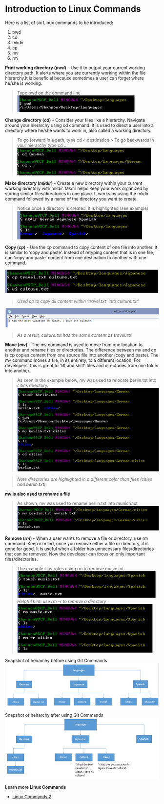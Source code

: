 
# Introduction to Linux Commands

Here is a list of six Linux commands to be introduced:

1. pwd
1. cd
1. mkdir
1. cp
1. mv
1. rm

**Print working directory (*pwd*)** - Use it to output your current working directory path. It alerts where you are currently working within the file hierarchy.It is beneficial because sometimes a user can forget where he/she is working.

> Type pwd on the command line
![pwd](/images/images/LinuxCommands/pwd.png)

**Change directory (*cd*)** - Consider your files like a hierarchy. Navigate around your hierarchy using cd command. It is used to direct a user into a directory where he/she wants to work in, also called a working directory. 

> To go forward in a path, type cd  < destination >
> To go backwards in your hierarchy type cd ..  
![cd](/images/images/LinuxCommands/cd.png)

**Make directory (*mkdir*)** - Create a new directory within your current working directory with mkdir. Mkdir helps keep your work organized by storing similar files/directories in one place. It works by using the mkdir command followed by a name of the directory you want to create.

> Notice once a directory is created, it is highlighted (see example)
![mkdir](/images/images/LinuxCommands/mkdir.png)

**Copy (*cp*)** - Use the cp command to copy content of one file into another. It is similar to ‘copy and paste’. Instead of retyping content that is in one file, can ‘copy and paste’ content from one destination to another with one command.

![cpboth](/images/images/LinuxCommands/cpboth.png)

> *Used cp to copy all content within ‘travel.txt’ into culture.txt’*

![cpculture](/images/images/LinuxCommands/cpculture.png)

> *As a result, culture.txt has the same content as travel.txt*

**Move (*mv*)** - The mv command is used to move from one location to another and rename files or directories. The difference between mv and cp is cp copies content from one source file into another (copy and paste). The mv command moves a file, in its entirety, to a different location. For developers, this is great to ‘lift and shift’ files and directories from one folder into another.

> As seen in the example below, mv was used to relocate berlin.txt into *cities* directory.
![mv2](/images/images/LinuxCommands/mv2.png)

> *Note directories are highlighted in a different color than files (cities and berlin.txt)*

**mv is also used to rename a file**
> As shown, mv was used to rename berlin.txt into munich.txt
![mv3](/images/images/LinuxCommands/mv3.png)

**Remove (*rm*)** - When a user wants to remove a file or directory, use rm command. Keep in mind, once you remove either a file or directory, it is gone for good. It is useful when a folder has unnecessary files/directories that can be removed. Now the developer can focus on only important files/directories.

> The example illustrates using rm to remove music.txt
![rm2](/images/images/LinuxCommands/rm2.png)
> *Helpful hint: use rm –r to remove a directory*
![rm3](/images/images/LinuxCommands/rm3.png)


Snapshot of heirarchy before using Git Commands
![beforehi](/images/images/LinuxCommands/beforehi.png)

Snapshot of heirarchy after using Git Commands
![finalhi](/images/images/LinuxCommands/finalhi.png)

**Learn more Linux Commands**
* [Linux Commands 2](https://github.com/Shannon-NJIT/MiniProject1/blob/master/LinuxCommands/LinuxCommands2.md)
